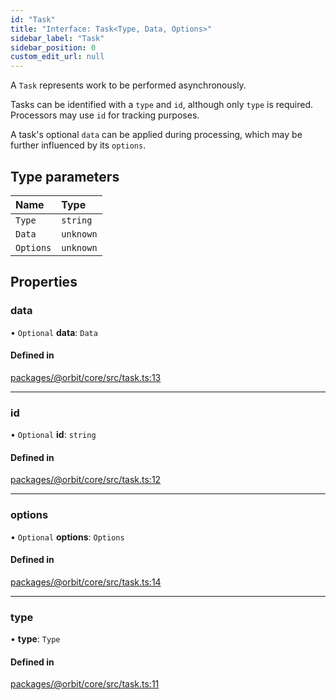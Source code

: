 ```yaml
---
id: "Task"
title: "Interface: Task<Type, Data, Options>"
sidebar_label: "Task"
sidebar_position: 0
custom_edit_url: null
---
```


A `Task` represents work to be performed asynchronously.

Tasks can be identified with a `type` and `id`, although only `type` is
required. Processors may use `id` for tracking purposes.

A task's optional `data` can be applied during processing, which may be
further influenced by its `options`.

## Type parameters

| Name | Type |
| :------ | :------ |
| `Type` | `string` |
| `Data` | `unknown` |
| `Options` | `unknown` |

## Properties

### data

• `Optional` **data**: `Data`

#### Defined in

[packages/@orbit/core/src/task.ts:13](https://github.com/orbitjs/orbit/blob/6e0cbd41/packages/@orbit/core/src/task.ts#L13)

___

### id

• `Optional` **id**: `string`

#### Defined in

[packages/@orbit/core/src/task.ts:12](https://github.com/orbitjs/orbit/blob/6e0cbd41/packages/@orbit/core/src/task.ts#L12)

___

### options

• `Optional` **options**: `Options`

#### Defined in

[packages/@orbit/core/src/task.ts:14](https://github.com/orbitjs/orbit/blob/6e0cbd41/packages/@orbit/core/src/task.ts#L14)

___

### type

• **type**: `Type`

#### Defined in

[packages/@orbit/core/src/task.ts:11](https://github.com/orbitjs/orbit/blob/6e0cbd41/packages/@orbit/core/src/task.ts#L11)
